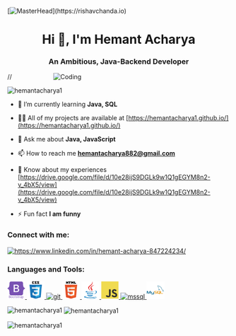 [![MasterHead](https://1.bp.blogspot.com/-7A4WynwLsM...)](https://rishavchanda.io)
<h1 align="center">Hi 👋, I'm Hemant Acharya</h1>
<h3 align="center">An Ambitious, Java-Backend Developer</h3>
//<img align="right" alt="Coding" width="400" //src="https://camo.githubusercontent.com/5ddf73ad3a205111cf8c686f687fc216c2946a75005718c8da5b837ad9de78c9/68747470733a2f2f7468756d62732e6766796361742e636f6d2f4576696//c4e657874446576696c666973682d736d616c6c2e676966">
<p align="left"> <img src="https://komarev.com/ghpvc/?username=hemantacharya1&label=Profile%20views&color=0e75b6&style=flat" alt="hemantacharya1" /> </p>

- 🌱 I’m currently learning **Java, SQL**

- 👨‍💻 All of my projects are available at [https://hemantacharya1.github.io/](https://hemantacharya1.github.io/)

- 💬 Ask me about **Java, JavaScript**

- 📫 How to reach me **hemantacharya882@gmail.com**

- 📄 Know about my experiences [https://drive.google.com/file/d/10e28ijS9DGLk9w1Q1gEGYM8n2-v_4bX5/view](https://drive.google.com/file/d/10e28ijS9DGLk9w1Q1gEGYM8n2-v_4bX5/view)

- ⚡ Fun fact **I am funny**

<h3 align="left">Connect with me:</h3>
<p align="left">
<a href="https://linkedin.com/in/https://www.linkedin.com/in/hemant-acharya-847224234/" target="blank"><img align="center" src="https://raw.githubusercontent.com/rahuldkjain/github-profile-readme-generator/master/src/images/icons/Social/linked-in-alt.svg" alt="https://www.linkedin.com/in/hemant-acharya-847224234/" height="30" width="40" /></a>
</p>

<h3 align="left">Languages and Tools:</h3>
<p align="left"> <a href="https://getbootstrap.com" target="_blank" rel="noreferrer"> <img src="https://raw.githubusercontent.com/devicons/devicon/master/icons/bootstrap/bootstrap-plain-wordmark.svg" alt="bootstrap" width="40" height="40"/> </a> <a href="https://www.w3schools.com/css/" target="_blank" rel="noreferrer"> <img src="https://raw.githubusercontent.com/devicons/devicon/master/icons/css3/css3-original-wordmark.svg" alt="css3" width="40" height="40"/> </a> <a href="https://git-scm.com/" target="_blank" rel="noreferrer"> <img src="https://www.vectorlogo.zone/logos/git-scm/git-scm-icon.svg" alt="git" width="40" height="40"/> </a> <a href="https://www.w3.org/html/" target="_blank" rel="noreferrer"> <img src="https://raw.githubusercontent.com/devicons/devicon/master/icons/html5/html5-original-wordmark.svg" alt="html5" width="40" height="40"/> </a> <a href="https://www.java.com" target="_blank" rel="noreferrer"> <img src="https://raw.githubusercontent.com/devicons/devicon/master/icons/java/java-original.svg" alt="java" width="40" height="40"/> </a> <a href="https://developer.mozilla.org/en-US/docs/Web/JavaScript" target="_blank" rel="noreferrer"> <img src="https://raw.githubusercontent.com/devicons/devicon/master/icons/javascript/javascript-original.svg" alt="javascript" width="40" height="40"/> </a> <a href="https://www.microsoft.com/en-us/sql-server" target="_blank" rel="noreferrer"> <img src="https://www.svgrepo.com/show/303229/microsoft-sql-server-logo.svg" alt="mssql" width="40" height="40"/> </a> <a href="https://www.mysql.com/" target="_blank" rel="noreferrer"> <img src="https://raw.githubusercontent.com/devicons/devicon/master/icons/mysql/mysql-original-wordmark.svg" alt="mysql" width="40" height="40"/> </a> </p>

<p><img align="left" src="https://github-readme-stats.vercel.app/api/top-langs?username=hemantacharya1&show_icons=true&locale=en&layout=compact" alt="hemantacharya1" /></p>

<p>&nbsp;<img align="center" src="https://github-readme-stats.vercel.app/api?username=hemantacharya1&show_icons=true&locale=en" alt="hemantacharya1" /></p>

<p><img align="center" src="https://github-readme-streak-stats.herokuapp.com/?user=hemantacharya1&" alt="hemantacharya1" /></p>
